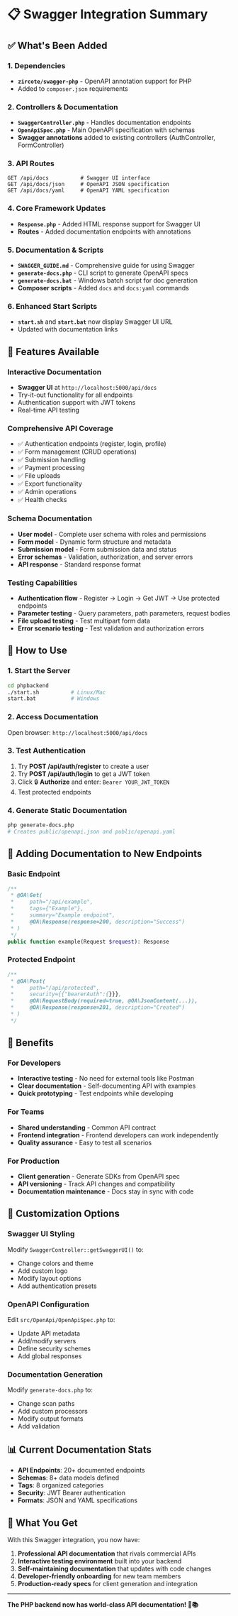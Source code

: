 # 📋 Swagger Integration Summary

## ✅ What's Been Added

### 1. Dependencies
- **`zircote/swagger-php`** - OpenAPI annotation support for PHP
- Added to `composer.json` requirements

### 2. Controllers & Documentation
- **`SwaggerController.php`** - Handles documentation endpoints
- **`OpenApiSpec.php`** - Main OpenAPI specification with schemas
- **Swagger annotations** added to existing controllers (AuthController, FormController)

### 3. API Routes
```
GET /api/docs          # Swagger UI interface
GET /api/docs/json     # OpenAPI JSON specification  
GET /api/docs/yaml     # OpenAPI YAML specification
```

### 4. Core Framework Updates
- **`Response.php`** - Added HTML response support for Swagger UI
- **Routes** - Added documentation endpoints with annotations

### 5. Documentation & Scripts
- **`SWAGGER_GUIDE.md`** - Comprehensive guide for using Swagger
- **`generate-docs.php`** - CLI script to generate OpenAPI specs
- **`generate-docs.bat`** - Windows batch script for doc generation
- **Composer scripts** - Added `docs` and `docs:yaml` commands

### 6. Enhanced Start Scripts
- **`start.sh`** and **`start.bat`** now display Swagger UI URL
- Updated with documentation links

## 🌟 Features Available

### Interactive Documentation
- **Swagger UI** at `http://localhost:5000/api/docs`
- Try-it-out functionality for all endpoints
- Authentication support with JWT tokens
- Real-time API testing

### Comprehensive API Coverage
- ✅ Authentication endpoints (register, login, profile)
- ✅ Form management (CRUD operations)  
- ✅ Submission handling
- ✅ Payment processing
- ✅ File uploads
- ✅ Export functionality
- ✅ Admin operations
- ✅ Health checks

### Schema Documentation
- **User model** - Complete user schema with roles and permissions
- **Form model** - Dynamic form structure and metadata
- **Submission model** - Form submission data and status
- **Error schemas** - Validation, authorization, and server errors
- **API response** - Standard response format

### Testing Capabilities
- **Authentication flow** - Register → Login → Get JWT → Use protected endpoints
- **Parameter testing** - Query parameters, path parameters, request bodies
- **File upload testing** - Test multipart form data
- **Error scenario testing** - Test validation and authorization errors

## 🚀 How to Use

### 1. Start the Server
```bash
cd phpbackend
./start.sh          # Linux/Mac
start.bat           # Windows
```

### 2. Access Documentation
Open browser: `http://localhost:5000/api/docs`

### 3. Test Authentication
1. Try **POST /api/auth/register** to create a user
2. Try **POST /api/auth/login** to get a JWT token
3. Click 🔒 **Authorize** and enter: `Bearer YOUR_JWT_TOKEN`
4. Test protected endpoints

### 4. Generate Static Documentation
```bash
php generate-docs.php
# Creates public/openapi.json and public/openapi.yaml
```

## 📝 Adding Documentation to New Endpoints

### Basic Endpoint
```php
/**
 * @OA\Get(
 *     path="/api/example",
 *     tags={"Example"},
 *     summary="Example endpoint",
 *     @OA\Response(response=200, description="Success")
 * )
 */
public function example(Request $request): Response
```

### Protected Endpoint
```php
/**
 * @OA\Post(
 *     path="/api/protected",
 *     security={{"bearerAuth":{}}},
 *     @OA\RequestBody(required=true, @OA\JsonContent(...)),
 *     @OA\Response(response=201, description="Created")
 * )
 */
```

## 🎯 Benefits

### For Developers
- **Interactive testing** - No need for external tools like Postman
- **Clear documentation** - Self-documenting API with examples
- **Quick prototyping** - Test endpoints while developing

### For Teams
- **Shared understanding** - Common API contract
- **Frontend integration** - Frontend developers can work independently
- **Quality assurance** - Easy to test all scenarios

### For Production
- **Client generation** - Generate SDKs from OpenAPI spec
- **API versioning** - Track API changes and compatibility
- **Documentation maintenance** - Docs stay in sync with code

## 🔧 Customization Options

### Swagger UI Styling
Modify `SwaggerController::getSwaggerUI()` to:
- Change colors and theme
- Add custom logo
- Modify layout options
- Add authentication presets

### OpenAPI Configuration
Edit `src/OpenApi/OpenApiSpec.php` to:
- Update API metadata
- Add/modify servers
- Define security schemes
- Add global responses

### Documentation Generation
Modify `generate-docs.php` to:
- Change scan paths
- Add custom processors
- Modify output formats
- Add validation

## 📊 Current Documentation Stats

- **API Endpoints**: 20+ documented endpoints
- **Schemas**: 8+ data models defined
- **Tags**: 8 organized categories
- **Security**: JWT Bearer authentication
- **Formats**: JSON and YAML specifications

## 🎉 What You Get

With this Swagger integration, you now have:

1. **Professional API documentation** that rivals commercial APIs
2. **Interactive testing environment** built into your backend
3. **Self-maintaining documentation** that updates with code changes
4. **Developer-friendly onboarding** for new team members
5. **Production-ready specs** for client generation and integration

---

**The PHP backend now has world-class API documentation! 🚀📚**
